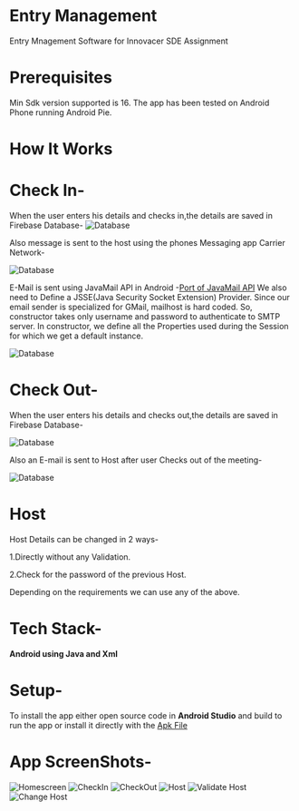 # Entry Management
Entry Mnagement Software for Innovacer SDE Assignment

# Prerequisites
Min Sdk version supported is 16. The app has been tested on Android Phone running Android Pie.

# How It Works
# Check In-
When the user enters his details and checks in,the details are saved in Firebase Database-
![Database](firebase1.png)

Also message is sent to the host using the phones Messaging app Carrier Network-

![Database](sms1.png)

E-Mail is sent using JavaMail API in Android -[Port of JavaMail API](https://code.google.com/archive/p/javamail-android/)
We also need to Define a JSSE(Java Security Socket Extension) Provider.
Since our email sender is specialized for GMail, mailhost is hard coded. So, constructor takes only username and password to authenticate to SMTP server. In constructor, we define all the Properties used during the Session for which we get a default instance.

![Database](f2.png)

# Check Out-
When the user enters his details and checks out,the details are saved in Firebase Database-

![Database](f4.png)

Also an E-mail is sent to Host after user Checks out of the meeting-

![Database](f3.png)

# Host
Host Details can be changed in 2 ways-

1.Directly without any Validation.

2.Check for the password of the previous Host.

Depending on the requirements we can use any of the above.

# Tech Stack-
**Android using Java and Xml**

# Setup-
To install the app either open source code in **Android Studio** and build to run the app or install it directly with the [Apk File](link)

# App ScreenShots-
![Homescreen](s1.png)
![CheckIn](s2.png)
![CheckOut](s3.png)
![Host](s4.png)
![Validate Host](s5.png)
![Change Host](s6.png)
